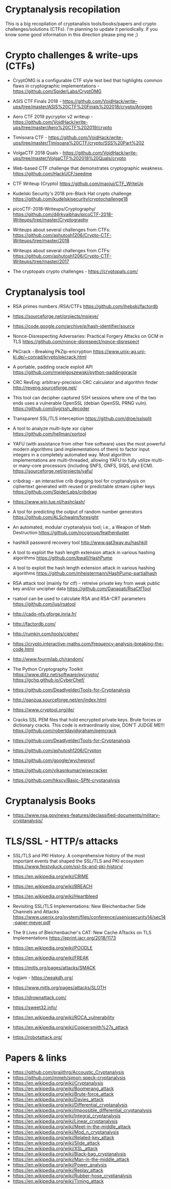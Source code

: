 # Cryptanalysis recopilation

This is a big recopilation of cryptanalisis tools/books/papers and crypto challenges/solutions (CTFs). I'm planning to update it periodically. If you know some good information in this direction please ping me ;)

# Crypto challenges & write-ups (CTFs)

* CryptOMG is a configurable CTF style test bed that highlights common flaws in cryptographic implementations -https://github.com/SpiderLabs/CryptOMG

* ASIS CTF Finals 2018 - 
https://github.com/VoidHack/write-ups/tree/master/ASIS%20CTF%20Finals%202018/crypto/Ariogen

* Aero CTF 2019 pycryptor v2 writeup - 
https://github.com/VoidHack/write-ups/tree/master/Aero%20CTF%202019/crypto

* Timisoara CTF - 
https://github.com/VoidHack/write-ups/tree/master/Timisoara%20CTF/crypto/SSS%20Part%202

* VolgaCTF 2018 Quals - 
https://github.com/VoidHack/write-ups/tree/master/VolgaCTF%202018%20Quals/crypto

* Web-based CTF challenge that demonstrates cryptographic weakness.
https://github.com/HackUCF/seedme

* CTF Writeup (Crypto)
https://github.com/maojui/CTF_WriteUp

* Kudelski Security's 2018 pre-Black Hat crypto challenge
https://github.com/kudelskisecurity/cryptochallenge18

* picoCTF-2018-Writeups/Cryptography/
https://github.com/d4rkvaibhav/picoCTF-2018-Writeups/tree/master/Cryptography

* Writeups about several challenges from CTFs: https://github.com/ashutosh1206/Crypto-CTF-Writeups/tree/master/2018

* Writeups about several challenges from CTFs: https://github.com/ashutosh1206/Crypto-CTF-Writeups/tree/master/2017

* The cryptopals crypto challenges - https://cryptopals.com/

# Cryptanalysis tool

* RSA primes numbers /RSA/CTFs
https://github.com/ihebski/factordb

* https://sourceforge.net/projects/msieve/

* https://code.google.com/archive/p/hash-identifier/source

* Nonce-Disrespecting Adversaries: Practical Forgery Attacks on GCM in TLS
https://github.com/nonce-disrespect/nonce-disrespect

* PkCrack - Breaking PkZip-encryption
https://www.unix-ag.uni-kl.de/~conrad/krypto/pkcrack.html

* A portable, padding oracle exploit API
https://github.com/mwielgoszewski/python-paddingoracle

* CRC RevEng: arbitrary-precision CRC calculator and algorithm finder
http://reveng.sourceforge.net/

* This tool can decipher captured SSH sessions where one of the two ends uses a vulnerable OpenSSL (debian OpenSSL PRNG vuln).
https://github.com/jjyg/ssh_decoder

* Transparent SSL/TLS interception 
https://github.com/droe/sslsplit

* A tool to analyze multi-byte xor cipher
https://github.com/hellman/xortool

* YAFU (with assistance from other free software) uses the most powerful modern algorithms (and implementations of them) to factor input integers in a completely automated way. Most algorithm implementations are multi-threaded, allowing YAFU to fully utilize multi- or many-core processors (including SNFS, GNFS, SIQS, and ECM).
https://sourceforge.net/projects/yafu/

* cribdrag - an interactive crib dragging tool for cryptanalysis on ciphertext generated with reused or predictable stream cipher keys
https://github.com/SpiderLabs/cribdrag

* https://www.win.tue.nl/hashclash/

* A tool for predicting the output of random number generators
https://github.com/ALSchwalm/foresight

* An automated, modular cryptanalysis tool; i.e., a Weapon of Math Destruction
https://github.com/nccgroup/featherduster

* hashkill password recovery tool http://www.gat3way.eu/hashkill

* A tool to exploit the hash length extension attack in various hashing algorithms
https://github.com/bwall/HashPump

* A tool to exploit the hash length extension attack in various hashing algorithms
https://github.com/mheistermann/HashPump-partialhash

* RSA attack tool (mainly for ctf) - retreive private key from weak public key and/or uncipher data
https://github.com/Ganapati/RsaCtfTool

* rsatool can be used to calculate RSA and RSA-CRT parameters
https://github.com/ius/rsatool

* http://cado-nfs.gforge.inria.fr/

* http://factordb.com/

* http://rumkin.com/tools/cipher/

* https://crypto.interactive-maths.com/frequency-analysis-breaking-the-code.html

* http://www.fourmilab.ch/random/

* The Python Cryptography Toolkit https://www.dlitz.net/software/pycrypto/
https://gchq.github.io/CyberChef/

* https://github.com/Deadlyelder/Tools-for-Cryptanalysis

* http://ganzua.sourceforge.net/en/index.html

* https://www.cryptool.org/de/

* Cracks SSL PEM files that hold encrypted private keys. Brute forces or dictionary cracks. This code is extraordinarily slow, DON'T JUDGE ME!!!
https://github.com/robertdavidgraham/pemcrack

* https://github.com/Deadlyelder/Tools-for-Cryptanalysis

* https://github.com/ashutosh1206/Crypton

* https://github.com/google/wycheproof

* https://github.com/vikasnkumar/wisecracker

* https://github.com/hkscy/Basic-SPN-cryptanalysis

# Cryptanalysis Books

* https://www.nsa.gov/news-features/declassified-documents/military-cryptanalysis/

# TLS/SSL - HTTP/s attacks

* SSL/TLS and PKI History. A comprehensive history of the most important events that shaped the SSL/TLS and PKI ecosystem
https://www.feistyduck.com/ssl-tls-and-pki-history/

* https://en.wikipedia.org/wiki/CRIME

* https://en.wikipedia.org/wiki/BREACH

* https://en.wikipedia.org/wiki/Heartbleed

* Revisiting SSL/TLS Implementations: New Bleichenbacher Side Channels and Attacks
https://www.usenix.org/system/files/conference/usenixsecurity14/sec14-paper-meyer.pdf

* The 9 Lives of Bleichenbacher's CAT: New Cache ATtacks on TLS Implementations
https://eprint.iacr.org/2018/1173

* https://en.wikipedia.org/wiki/POODLE

* https://en.wikipedia.org/wiki/FREAK

* https://mitls.org/pages/attacks/SMACK

* logjam - https://weakdh.org/

* https://www.mitls.org/pages/attacks/SLOTH

* https://drownattack.com/

* https://sweet32.info/

* https://en.wikipedia.org/wiki/ROCA_vulnerability

* https://en.wikipedia.org/wiki/Coppersmith%27s_attack

* https://robotattack.org/


# Papers & links

* https://github.com/prajithrg/Accoustic_Cryptanalysis
* https://github.com/mmeh/simon-speck-cryptanalysis
* https://en.wikipedia.org/wiki/Cryptanalysis
* https://en.wikipedia.org/wiki/Boomerang_attack
* https://en.wikipedia.org/wiki/Brute-force_attack
* https://en.wikipedia.org/wiki/Davies_attack
* https://en.wikipedia.org/wiki/Differential_cryptanalysis
* https://en.wikipedia.org/wiki/Impossible_differential_cryptanalysis
* https://en.wikipedia.org/wiki/Integral_cryptanalysis
* https://en.wikipedia.org/wiki/Linear_cryptanalysis
* https://en.wikipedia.org/wiki/Meet-in-the-middle_attack
* https://en.wikipedia.org/wiki/Mod_n_cryptanalysis
* https://en.wikipedia.org/wiki/Related-key_attack
* https://en.wikipedia.org/wiki/Slide_attack
* https://en.wikipedia.org/wiki/XSL_attack
* https://en.wikipedia.org/wiki/Black-bag_cryptanalysis
* https://en.wikipedia.org/wiki/Man-in-the-middle_attack
* https://en.wikipedia.org/wiki/Power_analysis
* https://en.wikipedia.org/wiki/Replay_attack
* https://en.wikipedia.org/wiki/Rubber-hose_cryptanalysis
* https://en.wikipedia.org/wiki/Timing_attack










